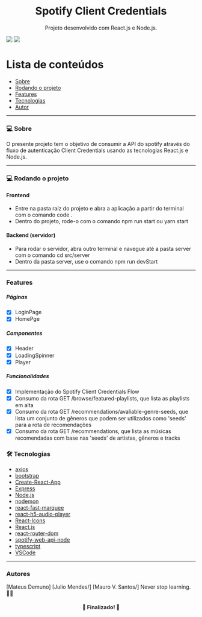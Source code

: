 <h1 align="center">Spotify Client Credentials</h1>
<p align="center">Projeto desenvolvido com React.js e Node.js.</p>
<img src="https://img.shields.io/badge/REACTJS-WORK-blue"> <img src="https://img.shields.io/badge/NODEJS-WORK-green">

Lista de conteúdos
=================
<!--ts-->
   * [Sobre](#Sobre)
   * [Rodando o projeto](#Sobre)
   * [Features](#features)
   * [Tecnologias](#tecnologias)
   * [Autor](#autor)
<!--te-->

---

### 💻 Sobre

O presente projeto tem o objetivo de consumir a API do spotify através do fluxo de autenticação Client Credentials usando as tecnologias React.js e Node.js.

---

### 💻 Rodando o projeto

#### Frontend
- Entre na pasta raíz do projeto e abra a aplicação a partir do terminal com o comando code .
- Dentro do projeto, rode-o com o comando npm run start ou yarn start

#### Backend (servidor)
- Para rodar o servidor, abra outro terminal e navegue até a pasta server com o comando cd src/server
- Dentro da pasta server, use o comando npm run devStart

---

### Features

<h5>Páginas</h5>

- [x] LoginPage
- [x] HomePge

<h5>Componentes</h5>

- [x] Header
- [x] LoadingSpinner
- [x] Player

<h5>Funcionalidades</h5>

- [x] Implementação do Spotify Client Credentials Flow
- [x] Consumo da rota  GET /browse/featured-playlists, que lista as playlists em alta
- [x] Consumo da rota  GET /recommendations/avaliable-genre-seeds, que lista um conjunto de gêneros que podem ser utilizados como 'seeds' para a rota de recomendações
- [x] Consumo da rota GET /recommendations, que lista as músicas recomendadas com base nas 'seeds' de artistas, gêneros e tracks

### 🛠 Tecnologias

- [axios](https://www.npmjs.com/package/axios)
- [bootstrap](https://getbootstrap.com/)
- [Create-React-App](https://create-react-app.dev/)
- [Express](https://expressjs.com/pt-br/)
- [Node.js](https://nodejs.org/en/)
- [nodemon](https://www.npmjs.com/package/nodemon)
- [react-fast-marquee](https://www.npmjs.com/package/react-fast-marquee)
- [react-h5-audio-player](https://www.npmjs.com/package/react-h5-audio-player)
- [React-Icons](https://react-icons.github.io/react-icons)
- [React.js](https://pt-br.reactjs.org/)
- [react-router-dom](https://www.npmjs.com/package/react-router-dom)
- [spotify-web-api-node](https://www.npmjs.com/package/spotify-web-api-node)
- [typescript](https://www.typescriptlang.org/)
- [VSCode](https://code.visualstudio.com/)
---

### Autores
[Mateus Demuno]
[Julio Mendes/]
[Mauro V. Santos/]
Never stop learning. 🧑‍🎓

<h4 align="center"> 
	🎉 Finalizado! 🎉
</h4>
